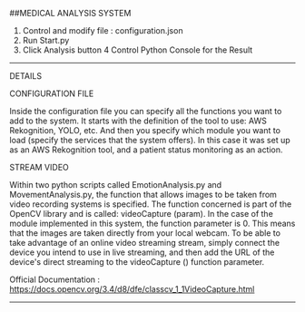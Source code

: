 ##MEDICAL ANALYSIS SYSTEM


1. Control and modify file : configuration.json
2. Run Start.py
3. Click Analysis button 
4  Control Python Console for the Result

--------------

DETAILS

CONFIGURATION FILE

Inside the configuration file you can specify all the functions you want to add to the system.
It starts with the definition of the tool to use: AWS Rekognition, YOLO, etc. And then you specify which module you want to load (specify the services that the system offers). In this case it was set up as an AWS Rekognition tool, and a patient status monitoring as an action.


STREAM VIDEO

Within two python scripts called EmotionAnalysis.py and MovementAnalysis.py, the function that allows images to be taken from video recording systems is specified.
The function concerned is part of the OpenCV library and is called: videoCapture (param).
In the case of the module implemented in this system, the function parameter is 0. This means that the images are taken directly from your local webcam. To be able to take advantage of an online video streaming stream, simply connect the device you intend to use in live streaming, and then add the URL of the device's direct streaming to the videoCapture () function parameter.

Official Documentation : https://docs.opencv.org/3.4/d8/dfe/classcv_1_1VideoCapture.html

-----------
